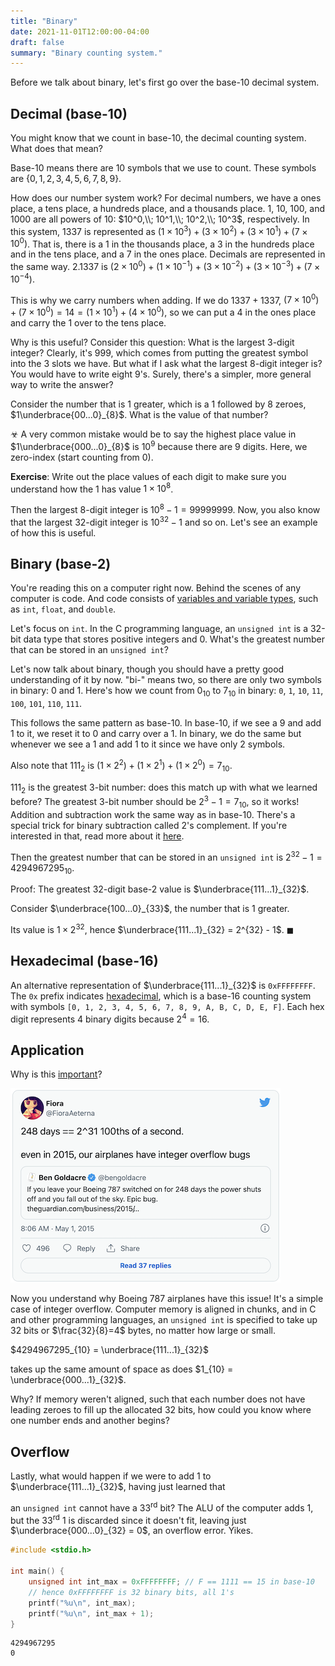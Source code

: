 ```yaml
---
title: "Binary"
date: 2021-11-01T12:00:00-04:00
draft: false
summary: "Binary counting system."
---
```


Before we talk about binary, let's first go over the base-10 decimal system.

## Decimal (base-10)

You might know that we count in base-10, the decimal counting system. What does that mean?

Base-10 means there are 10 symbols that we use to count. These symbols are $\{0, 1, 2, 3, 4, 5, 6, 7, 8, 9\}$.

How does our number system work? For decimal numbers, we have a ones place, a tens place, a hundreds place, and a
thousands place. 1, 10, 100, and 1000 are all powers of 10: $10^0,\\; 10^1,\\; 10^2,\\; 10^3$, respectively. In
this system, 1337 is represented as $(1\times 10^3) + (3\times 10^2) + (3\times 10^1) + (7\times 10^0)$. That is, there is a 1
in the thousands place, a 3 in the hundreds place and in the tens place, and a 7 in the ones place. Decimals are
represented in the same way. 2.1337 is $(2 \times 10 ^ 0) + (1\times10^{-1})+(3\times10^{-2})+(3\times 10^{-3})+(7\times 10^{-4})$.

This is why we carry numbers when
adding. If we do $1337 + 1337$, $(7\times 10^0)+(7\times 10^0)=14=(1\times 10^1)+(4\times 10^0)$, so we can put a 4 in
the ones place and carry the $1$ over to the tens place.

Why is this useful? Consider this question: What is the largest 3-digit integer? Clearly, it's 999, which comes
from putting the greatest symbol into the 3 slots we have. But what if I ask what the largest 8-digit integer
is? You would have to write eight 9's. Surely, there's a simpler, more general way to write the answer?

Consider the number that is 1 greater, which is a 1 followed by 8 zeroes, $1\underbrace{00...0}_{8}$. What is
the value of that number?

☣ A very common mistake would be to say the highest place value in $1\underbrace{000...0}_{8}$
is $10^9$ because there are 9 digits. Here, we zero-index (start counting from 0).

**Exercise**: Write out the place values of each digit to make sure you understand how the $1$ has value $1
\times 10^8$.

Then the largest 8-digit integer is $10^8-1=99999999$. Now, you also know that the largest
32-digit
integer is $10^{32}-1$ and so on. Let's see an example of how this is useful.

## Binary (base-2)

You're reading this on a computer right now. Behind the scenes of any computer is code. And code consists of
[variables and variable types](https://www.tutorialspoint.com/python/python_variable_types.htm), such as
`int`, `float`, and `double`.

Let's focus on `int`. In the C programming language, an `unsigned int` is a 32-bit data type that stores
positive integers and 0. What's the greatest number that can be stored in
an `unsigned int`?

Let's now talk about binary, though you should have a pretty good understanding of it by now. "bi-" means
two, so there are only two symbols in binary: 0 and 1. Here's how we count from $0_{10}$ to $7_{10}$ in
binary: `0`, `1`, `10`, `11`, `100`, `101`, `110`, `111`.

This follows the same pattern as base-10. In base-10, if we see a 9 and add 1 to it, we reset it to 0 and carry over a 1. In binary, we do the same but whenever we see a 1 and add 1 to it since we have only 2 symbols.

Also note that $111_2$ is $(1\times 2^2) + (1\times 2^1) + (1\times 2^0) = 7_{10}$.

$111_2$ is the greatest
3-bit number: does this match up with what we learned before? The greatest 3-bit number should be
$2^3-1=7_{10}$, so it works! Addition and
subtraction work the same way as in
base-10. There's a special trick for binary subtraction called 2's complement. If you're interested in that, read more about it
[here](https://www.tutorialspoint.com/two-s-complement).

Then the greatest number that can be stored in an `unsigned int` is $2^{32}-1 = 4294967295_{10}$.

Proof: The greatest 32-digit base-2 value is $\underbrace{111...1}_{32}$.

Consider $\underbrace{100...0}_{33}$, the number that is 1 greater.

Its value is $1 \times 2^{32}$, hence $\underbrace{111...1}_{32} = 2^{32} - 1$. $\blacksquare$

## Hexadecimal (base-16)

An alternative representation of $\underbrace{111...1}_{32}$ is `0xFFFFFFFF`. The `0x` prefix indicates [hexadecimal](https://learn.sparkfun.com/tutorials/hexadecimal/all#:~:text=Hexadecimal%20is%20a%20base%2D16,value%20you%27re%20used%20to.), which is a base-16 counting system with symbols `[0, 1, 2, 3, 4, 5, 6, 7, 8, 9, A, B, C, D, E, F]`. Each hex digit represents 4 binary digits because $2^4=16$.

## Application

Why is this [important](https://www.engadget.com/2015-05-01-boeing-787-dreamliner-software-bug.html)?

![Boeing bug](img/boeing.jpg#center)

Now you understand why Boeing 787 airplanes have this issue! It's a simple case of integer overflow. Computer
memory is aligned in chunks, and in C and other programming languages, an `unsigned int` is specified
to take up 32 bits or $\frac{32}{8}=4$ bytes, no matter how large or small.

$4294967295_{10} = \underbrace{111...1}_{32}$

takes up the same amount of space as does $1_{10} = \underbrace{000...1}_{32}$.

Why? If memory weren't aligned, such that each number does not have leading zeroes to fill up the allocated 32 bits,
how could you know where one number ends and another begins?

## Overflow

Lastly, what would happen if we were to add 1 to $\underbrace{111...1}_{32}$, having just learned that

an `unsigned int` cannot have a 33<sup>rd</sup> bit? The ALU of the computer adds 1, but the 33<sup>rd</sup>
1 is discarded since it doesn't fit, leaving just $\underbrace{000...0}_{32} = 0$, an overflow error. Yikes.

```c
#include <stdio.h>

int main() {
    unsigned int int_max = 0xFFFFFFFF; // F == 1111 == 15 in base-10
    // hence 0xFFFFFFFF is 32 binary bits, all 1's
    printf("%u\n", int_max);
    printf("%u\n", int_max + 1);
}
```

```text
4294967295
0
```
